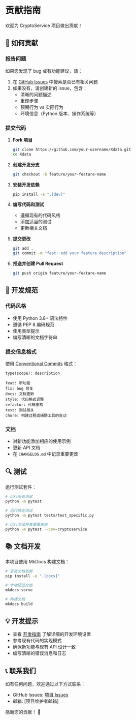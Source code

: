 # 贡献指南

欢迎为 CryptoService 项目做出贡献！

## 🚀 如何贡献

### 报告问题

如果您发现了 bug 或有功能建议，请：

1. 在 [GitHub Issues](https://github.com/Mrzai/Xdata/issues) 中搜索是否已有相关问题
2. 如果没有，请创建新的 issue，包含：
   - 清晰的问题描述
   - 重现步骤
   - 预期行为 vs 实际行为
   - 环境信息（Python 版本、操作系统等）

### 提交代码

1. **Fork 项目**
   ```bash
   git clone https://github.com/your-username/Xdata.git
   cd Xdata
   ```

2. **创建开发分支**
   ```bash
   git checkout -b feature/your-feature-name
   ```

3. **安装开发依赖**
   ```bash
   pip install -e ".[dev]"
   ```

4. **编写代码和测试**
   - 遵循现有的代码风格
   - 添加适当的测试
   - 更新相关文档

5. **提交更改**
   ```bash
   git add .
   git commit -m "feat: add your feature description"
   ```

6. **推送并创建 Pull Request**
   ```bash
   git push origin feature/your-feature-name
   ```

## 📝 开发规范

### 代码风格

- 使用 Python 3.8+ 语法特性
- 遵循 PEP 8 编码规范
- 使用类型提示
- 编写清晰的文档字符串

### 提交信息格式

使用 [Conventional Commits](https://www.conventionalcommits.org/) 格式：

```
type(scope): description

feat: 新功能
fix: bug 修复
docs: 文档更新
style: 代码格式调整
refactor: 代码重构
test: 测试相关
chore: 构建过程或辅助工具的变动
```

### 文档

- 对新功能添加相应的使用示例
- 更新 API 文档
- 在 `CHANGELOG.md` 中记录重要更改

## 🔍 测试

运行测试套件：

```bash
# 运行所有测试
python -m pytest

# 运行特定测试
python -m pytest tests/test_specific.py

# 运行测试并查看覆盖率
python -m pytest --cov=cryptoservice
```

## 📚 文档开发

本项目使用 MkDocs 构建文档：

```bash
# 安装文档依赖
pip install -e ".[docs]"

# 本地预览文档
mkdocs serve

# 构建文档
mkdocs build
```

## 💡 开发提示

- 查看 [开发指南](development_guide.md) 了解详细的开发环境设置
- 参考现有代码的实现模式
- 确保新功能与现有 API 设计一致
- 编写清晰的错误消息和日志

## 📞 联系我们

如有任何问题，欢迎通过以下方式联系：

- GitHub Issues: [项目 Issues](https://github.com/Mrzai/Xdata/issues)
- 邮箱: [项目维护者邮箱]

感谢您的贡献！ 🎉

